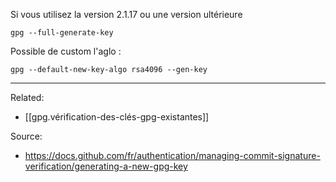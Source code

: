 
Si vous utilisez la version 2.1.17 ou une version ultérieure
```shell
gpg --full-generate-key
```

Possible de custom l'aglo :
```shell
gpg --default-new-key-algo rsa4096 --gen-key
```


---

Related:
- [[gpg.vérification-des-clés-gpg-existantes]]

Source:
- https://docs.github.com/fr/authentication/managing-commit-signature-verification/generating-a-new-gpg-key
